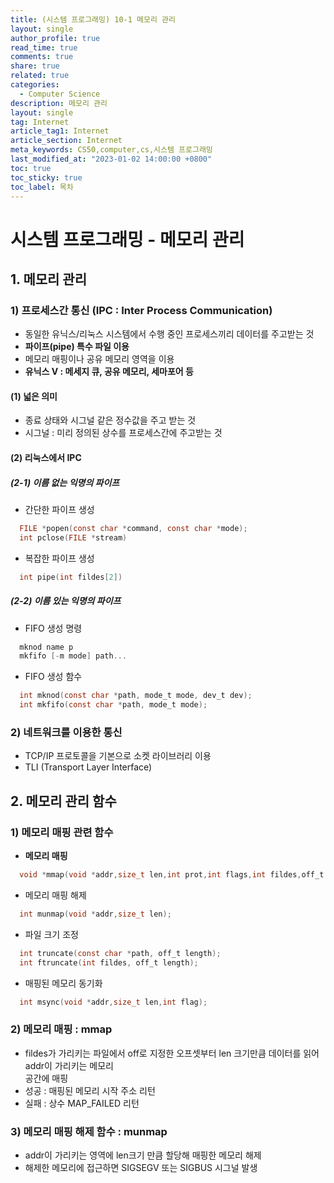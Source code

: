 ```yaml
---
title: (시스템 프로그래밍) 10-1 메모리 관리
layout: single
author_profile: true
read_time: true
comments: true
share: true
related: true
categories:
  - Computer Science
description: 메모리 관리
layout: single
tag: Internet
article_tag1: Internet
article_section: Internet
meta_keywords: CS50,computer,cs,시스템 프로그래밍
last_modified_at: "2023-01-02 14:00:00 +0800"
toc: true
toc_sticky: true
toc_label: 목차
---
```


# 시스템 프로그래밍 - 메모리 관리

## 1. 메모리 관리

### 1) 프로세스간 통신 (IPC : Inter Process Communication)

- 동일한 유닉스/리눅스 시스템에서 수행 중인 프로세스끼리 데이터를 주고받는 것
- **파이프(pipe) 특수 파일 이용**
- 메모리 매핑이나 공유 메모리 영역을 이용
- **유닉스 V : 메세지 큐, 공유 메모리, 세마포어 등**

#### (1) 넓은 의미

- 종료 상태와 시그널 같은 정수값을 주고 받는 것
- 시그널 : 미리 정의된 상수를 프로세스간에 주고받는 것

#### (2) 리눅스에서 IPC

##### (2-1) 이름 없는 익명의 파이프

- 간단한 파이프 생성

```c
  FILE *popen(const char *command, const char *mode);
  int pclose(FILE *stream)
```

- 복잡한 파이프 생성

```c
  int pipe(int fildes[2])
```

##### (2-2) 이름 있는 익명의 파이프

- FIFO 생성 명령

```c
  mknod name p
  mkfifo [-m mode] path...
```

- FIFO 생성 함수

```c
  int mknod(const char *path, mode_t mode, dev_t dev);
  int mkfifo(const char *path, mode_t mode);
```

### 2) 네트워크를 이용한 통신

- TCP/IP 프로토콜을 기본으로 소켓 라이브러리 이용
- TLI (Transport Layer Interface)

## 2. 메모리 관리 함수

### 1) 메모리 매핑 관련 함수

- **메모리 매핑**

```c
  void *mmap(void *addr,size_t len,int prot,int flags,int fildes,off_t off);
```

- 메모리 매핑 해제

```c
  int munmap(void *addr,size_t len);
```

- 파일 크기 조정

```c
  int truncate(const char *path, off_t length);
  int ftruncate(int fildes, off_t length);
```

- 매핑된 메모리 동기화

```c
  int msync(void *addr,size_t len,int flag);
```

### 2) 메모리 매핑 : mmap

- fildes가 가리키는 파일에서 off로 지정한 오프셋부터 len 크기만큼 데이터를 읽어 addr이 가리키는 메모리  
  공간에 매핑
- 성공 : 매핑된 메모리 시작 주소 리턴
- 실패 : 상수 MAP_FAILED 리턴

### 3) 메모리 매핑 해제 함수 : munmap

- addr이 가리키는 영역에 len크기 만큼 할당해 매핑한 메모리 해제
- 해제한 메모리에 접근하면 SIGSEGV 또는 SIGBUS 시그널 발생
